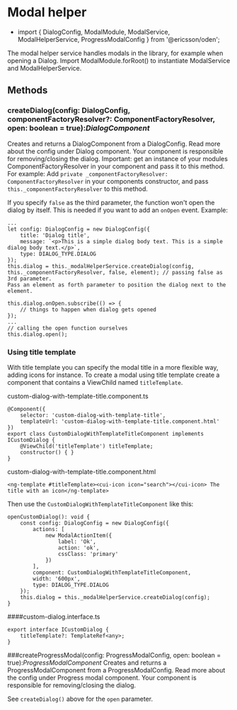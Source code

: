 [//]: # (title: Modal helper)
[//]: # (category: Modals)
[//]: # (icon: fa-list-alt)

# Modal helper
* import { DialogConfig, ModalModule, ModalService, ModalHelperService, ProgressModalConfig } from '@ericsson/oden';

The modal helper service handles modals in the library, for example when opening a Dialog. Import ModalModule.forRoot() to instantiate ModalService and ModalHelperService.

## Methods
### createDialog(config: DialogConfig, componentFactoryResolver?: ComponentFactoryResolver, open: boolean = true):_DialogComponent_
Creates and returns a DialogComponent from a DialogConfig. Read more about the config under Dialog component. Your component is responsible for removing/closing the dialog.
Important: get an instance of your modules ComponentFactoryResolver in your component and pass it to this method.
For example: Add `private _componentFactoryResolver: ComponentFactoryResolver` in your components constructor, and pass `this._componentFactoryResolver` to this method.

If you specify `false` as the third parameter, the function won't open the dialog by itself. This is needed if you want to add an `onOpen` event.
Example:

```
...
let config: DialogConfig = new DialogConfig({
    title: 'Dialog title',
    message: `<p>This is a simple dialog body text. This is a simple dialog body text.</p>`,
    type: DIALOG_TYPE.DIALOG
});
this.dialog = this._modalHelperService.createDialog(config, this._componentFactoryResolver, false, element); // passing false as 3rd parameter.
Pass an element as forth parameter to position the dialog next to the element.

this.dialog.onOpen.subscribe(() => {
    // things to happen when dialog gets opened
});
...
// calling the open function ourselves
this.dialog.open();
```


### Using title template
With title template you can specify the modal title in a more flexible way, adding icons for instance.
To create a modal using title template create a component that contains a ViewChild named `titleTemplate`.

custom-dialog-with-template-title.component.ts
```
@Component({
    selector: 'custom-dialog-with-template-title',
    templateUrl: 'custom-dialog-with-template-title.component.html'
})
export class CustomDialogWithTemplateTitleComponent implements ICustomDialog {
    @ViewChild('titleTemplate') titleTemplate;
    constructor() { }
}
``` 

custom-dialog-with-template-title.component.html
```
<ng-template #titleTemplate><cui-icon icon="search"></cui-icon> The title with an icon</ng-template>
```

Then use the `CustomDialogWithTemplateTitleComponent` like this:
```
openCustomDialog(): void {
    const config: DialogConfig = new DialogConfig({
        actions: [
            new ModalActionItem({
                label: 'Ok',
                action: 'ok',
                cssClass: 'primary'
            })
        ],
        component: CustomDialogWithTemplateTitleComponent,
        width: '600px',
        type: DIALOG_TYPE.DIALOG
    });
    this.dialog = this._modalHelperService.createDialog(config);
}
```

####custom-dialog.interface.ts
```
export interface ICustomDialog {
    titleTemplate?: TemplateRef<any>;
}
```


###createProgressModal(config: ProgressModalConfig, open: boolean = true):_ProgressModalComponent_
Creates and returns a ProgressModalComponent from a ProgressModalConfig. Read more about the config under Progress modal component. Your component is responsible for removing/closing the dialog.

See `createDialog()` above for the `open` parameter.
